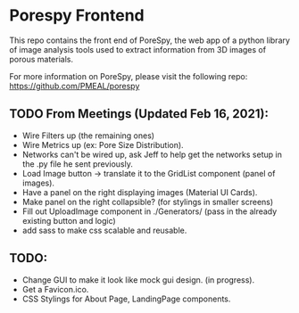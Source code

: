 # Porespy Frontend

This repo contains the front end of PoreSpy, the web app of a python library of image analysis tools used to extract information from 3D images of porous materials.

For more information on PoreSpy, please visit the following repo: https://github.com/PMEAL/porespy


## TODO From Meetings (Updated Feb 16, 2021):

- Wire Filters up (the remaining ones)
- Wire Metrics up (ex: Pore Size Distribution).
- Networks can't be wired up, ask Jeff to help get the networks setup in the .py file he sent previously.
- Load Image button -> translate it to the GridList component (panel of images).
- Have a panel on the right displaying images (Material UI Cards).
- Make panel on the right collapsible? (for stylings in smaller screens)
- Fill out UploadImage component in ./Generators/ (pass in the already existing button and logic)
- add sass to make css scalable and reusable.


## TODO:

- Change GUI to make it look like mock gui design. (in progress).
- Get a Favicon.ico.
- CSS Stylings for About Page, LandingPage components.
